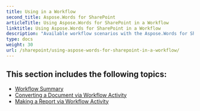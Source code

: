 ```yaml
---
title: Using in a Workflow
second_title: Aspose.Words for SharePoint
articleTitle: Using Aspose.Words for SharePoint in a Workflow
linktitle: Using Aspose.Words for SharePoint in a Workflow
description: "Available workflow scenarios with the Aspose.Words for SharePoint."
type: docs
weight: 30
url: /sharepoint/using-aspose-words-for-sharepoint-in-a-workflow/
---
```


## This section includes the following topics:

- [Workflow Summary](/words/sharepoint/workflow-summary/)
- [Converting a Document via Workflow Activity](/words/sharepoint/converting-a-document-via-workflow-activity/)
- [Making a Report via Workflow Activity](/words/sharepoint/making-a-report-via-workflow-activity/)
